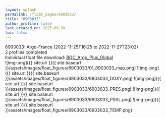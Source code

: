 ```yaml
---
layout: splash
permalink: /float_pages/6903033/
title: "6903033"
author_profile: false
last_created_on: 2025-09-30
toc: false
---
```

 
6903033: Argo-France (2022-11-25T16:25 to 2022-11-27T23:02)\
2 profiles completed\
Individual float file download: [BGC_Argo_Plus_Global](https://ftp.soest.hawaii.edu/bgc_argo_plus/Individual_Floats/outliers_removed/6903033_Sprof_processed.nc)\
![img-png]({{ site.url }}{{ site.baseurl }}/assets/images/float_figures/6903033/01_6903033_map.png)
![img-png]({{ site.url }}{{ site.baseurl }}/assets/images/float_figures/6903033/6903033_DOXY.png)
![img-png]({{ site.url }}{{ site.baseurl }}/assets/images/float_figures/6903033/6903033_PRES.png)
![img-png]({{ site.url }}{{ site.baseurl }}/assets/images/float_figures/6903033/6903033_PSAL.png)
![img-png]({{ site.url }}{{ site.baseurl }}/assets/images/float_figures/6903033/6903033_TEMP.png)
